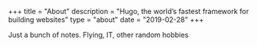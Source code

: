 +++
title = "About"
description = "Hugo, the world’s fastest framework for building websites"
type = "about"
date = "2019-02-28"
+++

Just a bunch of notes.   Flying, IT, other random hobbies